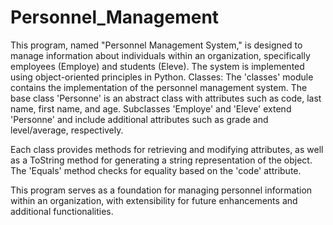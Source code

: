 # Personnel_Management
This program, named "Personnel Management System," is designed to manage information about individuals within an organization, specifically employees (Employe) and students (Eleve). The system is implemented using object-oriented principles in Python.
Classes:
The 'classes' module contains the implementation of the personnel management system. The base class 'Personne' is an abstract class with attributes such as code, last name, first name, and age. Subclasses 'Employe' and 'Eleve' extend 'Personne' and include additional attributes such as grade and level/average, respectively.

Each class provides methods for retrieving and modifying attributes, as well as a ToString method for generating a string representation of the object. The 'Equals' method checks for equality based on the 'code' attribute.

This program serves as a foundation for managing personnel information within an organization, with extensibility for future enhancements and additional functionalities.
